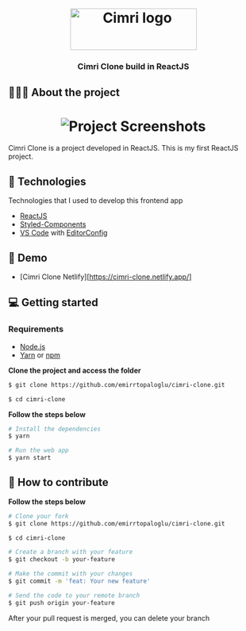 <h1 align="center">
	<img alt="Cimri logo" src="https://www.freelogovectors.net/wp-content/uploads/2022/06/cimri-logo-freelogovectors.net_.png" width="255" height="84"/>
</h1>

<h3 align="center">
  Cimri Clone build in ReactJS
</h3>

## 👨🏻‍💻 About the project

<h1 align="center">
	<img alt="Project Screenshots" src="https://i.hizliresim.com/rhd0wl7.png" />
</h1>

<p>Cimri Clone is a project developed in ReactJS. This is my first ReactJS project.</p>

## 🚀 Technologies

Technologies that I used to develop this frontend app

- [ReactJS](https://nodejs.org/en)
- [Styled-Components](https://styled-components.com)
- [VS Code](https://code.visualstudio.com) with [EditorConfig](https://marketplace.visualstudio.com/items?itemName=EditorConfig.EditorConfig)

## 👀 Demo

- [Cimri Clone Netlify][https://cimri-clone.netlify.app/]

## 💻 Getting started

### Requirements

- [Node.js](https://nodejs.org/en/)
- [Yarn](https://classic.yarnpkg.com/) or [npm](https://www.npmjs.com/)

**Clone the project and access the folder**

```bash
$ git clone https://github.com/emirrtopaloglu/cimri-clone.git

$ cd cimri-clone
```

**Follow the steps below**

```bash
# Install the dependencies
$ yarn

# Run the web app
$ yarn start
```

## 🤔 How to contribute

**Follow the steps below**

```bash
# Clone your fork
$ git clone https://github.com/emirrtopaloglu/cimri-clone.git

$ cd cimri-clone

# Create a branch with your feature
$ git checkout -b your-feature

# Make the commit with your changes
$ git commit -m 'feat: Your new feature'

# Send the code to your remote branch
$ git push origin your-feature
```

After your pull request is merged, you can delete your branch
